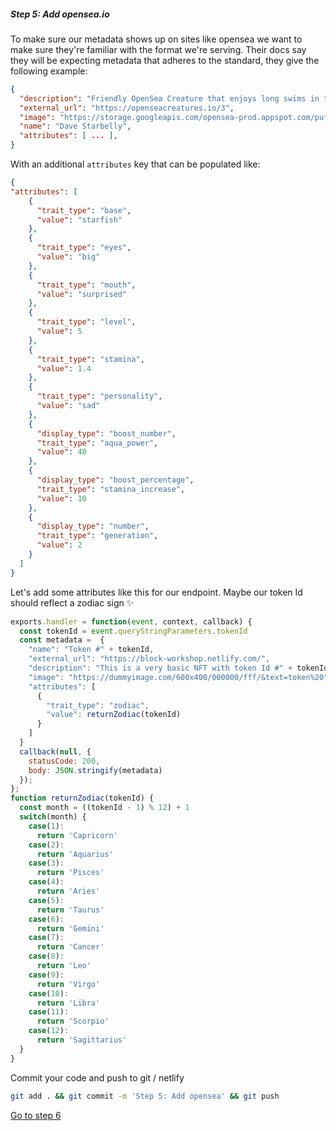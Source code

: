 
##### Step 5: Add opensea.io

To make sure our metadata shows up on sites like opensea we want to make sure they're familiar with the format we're serving. Their docs say they will be expecting metadata that adheres to the standard, they give the following example:

```json
{
  "description": "Friendly OpenSea Creature that enjoys long swims in the ocean.", 
  "external_url": "https://openseacreatures.io/3", 
  "image": "https://storage.googleapis.com/opensea-prod.appspot.com/puffs/3.png", 
  "name": "Dave Starbelly",
  "attributes": [ ... ], 
}
```

With an additional `attributes` key that can be populated like:

```json
{
"attributes": [
    {
      "trait_type": "base", 
      "value": "starfish"
    }, 
    {
      "trait_type": "eyes", 
      "value": "big"
    }, 
    {
      "trait_type": "mouth", 
      "value": "surprised"
    }, 
    {
      "trait_type": "level", 
      "value": 5
    }, 
    {
      "trait_type": "stamina", 
      "value": 1.4
    }, 
    {
      "trait_type": "personality", 
      "value": "sad"
    }, 
    {
      "display_type": "boost_number", 
      "trait_type": "aqua_power", 
      "value": 40
    }, 
    {
      "display_type": "boost_percentage", 
      "trait_type": "stamina_increase", 
      "value": 10
    }, 
    {
      "display_type": "number", 
      "trait_type": "generation", 
      "value": 2
    }
  ]
}
```

Let's add some attributes like this for our endpoint. Maybe our token Id should reflect a zodiac sign ✨

```javascript
exports.handler = function(event, context, callback) {
  const tokenId = event.queryStringParameters.tokenId
  const metadata =  {
    "name": "Token #" + tokenId,
    "external_url": "https://block-workshop.netlify.com/", 
    "description": "This is a very basic NFT with token Id #" + tokenId,
    "image": "https://dummyimage.com/600x400/000000/fff/&text=token%20" + tokenId,
    "attributes": [
      {
        "trait_type": "zodiac", 
        "value": returnZodiac(tokenId)
      }
    ]
  } 
  callback(null, {
    statusCode: 200,
    body: JSON.stringify(metadata)
  });
};
function returnZodiac(tokenId) {
  const month = ((tokenId - 1) % 12) + 1
  switch(month) {
    case(1):
      return 'Capricorn'
    case(2):
      return 'Aquarius'
    case(3):
      return 'Pisces'
    case(4):
      return 'Aries'
    case(5):
      return 'Taurus'
    case(6):
      return 'Gemini'
    case(7):
      return 'Cancer'
    case(8):
      return 'Leo'
    case(9):
      return 'Virgo'
    case(10):
      return 'Libra'
    case(11):
      return 'Scorpio'
    case(12):
      return 'Sagittarius'
  }
}
```

Commit your code and push to git / netlify

```bash
git add . && git commit -m 'Step 5: Add opensea' && git push
```

[Go to step 6](2-06.md)
